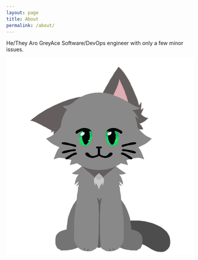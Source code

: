 ```yaml
---
layout: page
title: About
permalink: /about/
---
```


He/They Aro GreyAce Software/DevOps engineer with only a few minor issues.

![grey cartoon kitty with green eyes](/images/pfp.png)
